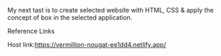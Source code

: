 My next tast is to create  selected website with HTML, CSS  & apply the concept of box in the selected application.


Reference Links





Host link:https://vermillion-nougat-ee1dd4.netlify.app/
